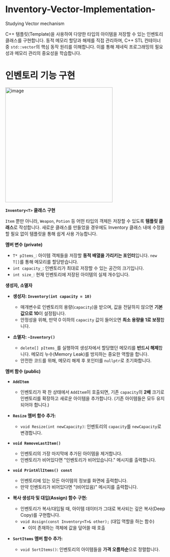 # Inventory-Vector-Implementation-
Studying Vector mechanism

C++ 템플릿(Template)을 사용하여 다양한 타입의 아이템을 저장할 수 있는 인벤토리 클래스를 구현합니다. 동적 메모리 할당과 해제를 직접 관리하며, C++ STL 컨테이너 중 `std::vector`의 핵심 동작 원리를 이해합니다. 이를 통해 제네릭 프로그래밍의 필요성과 메모리 관리의 중요성을 학습합니다.

# 인벤토리 기능 구현

<img width="337" height="361" alt="image" src="https://github.com/user-attachments/assets/2c07b29f-feff-4f1a-a2ad-3ebe210e693e" />


**`Inventory<T>` 클래스 구현**

`Item` 뿐만 아니라, `Weapon`, `Potion` 등 어떤 타입의 객체든 저장할 수 있도록 **템플릿 클래스**로 작성합니다.
새로운 클래스를 만들었을 경우에도 Inventory 클래스 내에 수정을 할 필요 없이 템플릿을 통해 쉽게 사용 가능합니다.


**멤버 변수 (private)**

- `T* pItems_`: 아이템 객체들을 저장할 **동적 배열을 가리키는 포인터**입니다. `new T[]`를 통해 메모리를 할당받습니다.
- `int capacity_`: 인벤토리가 최대로 저장할 수 있는 공간의 크기입니다.
- `int size_`: 현재 인벤토리에 저장된 아이템의 실제 개수입니다.

**생성자, 소멸자**

- **생성자: `Inventory(int capacity = 10)`**
    - 매개변수로 인벤토리의 용량(`capacity`)을 받으며, 값을 전달하지 않으면 **기본값으로 10**이 설정됩니다.
    - 안정성을 위해, 만약 0 이하의 `capacity` 값이 들어오면 **최소 용량을 1로 보정**합니다.
    
- **소멸자: `~Inventory()`**
    - `delete[] pItems_`를 실행하여 생성자에서 할당했던 메모리를 **반드시 해제**합니다. 메모리 누수(Memory Leak)를 방지하는 중요한 역할을 합니다.
    - 안전한 코드를 위해, 메모리 해제 후 포인터를 `nullptr`로 초기화합니다.

**멤버 함수 (public)**

- **`AddItem`**
    - 인벤토리가 꽉 찬 상태에서 `AddItem`이 호출되면, 기존 `capacity`의 **2배** 크기로 인벤토리를 확장하고 새로운 아이템을 추가합니다. (기존 아이템들은 모두 유지되어야 합니다.)
      
- **`Resize` 멤버 함수 추가:**
    - `void Resize(int newCapacity)`: 인벤토리의 `capacity`를 `newCapacity`로 변경합니다.
      
- **`void RemoveLastItem()`**
    - 인벤토리의 가장 마지막에 추가된 아이템을 제거합니다.
    - 인벤토리가 비어있다면 "인벤토리가 비어있습니다." 메시지를 출력합니다.

- **`void PrintAllItems() const`**
    - 인벤토리에 있는 모든 아이템의 정보를 화면에 출력합니다.
    - 만약 인벤토리가 비어있다면 "(비어있음)" 메시지를 출력합니다.
 



- **복사 생성자 및 대입(Assign) 함수 구현:**
    - 인벤토리가 복사/대입될 때, 아이템 데이터가 그대로 복사되는 깊은 복사(Deep Copy)를 구현합니다.
    - `void Assign(const Inventory<T>& other);` (대입 역할을 하는 함수)
        - 이미 존재하는 객체에 값을 덮어쓸 때 호출
     

      
- **`SortItems` 멤버 함수 추가:**
    - `void SortItems()`: 인벤토리의 아이템들을 **가격 오름차순**으로 정렬합니다. 
